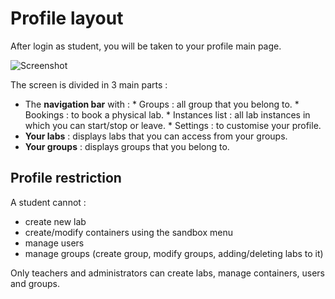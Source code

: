 # Profile layout
After login as student, you will be taken to your profile main page.

![Screenshot](/images/Students/Student_Overview.png)

The screen is divided in 3 main parts :

* The **navigation bar** with :
       * Groups : all group that you belong to.
       * Bookings : to book a physical lab.
       * Instances list : all lab instances in which you can start/stop or leave.
       * Settings : to customise your profile.
* **Your labs** : displays labs that you can access from your groups.
* **Your groups** : displays groups that you belong to.


## Profile restriction
A student cannot :

* create new lab
* create/modify containers using the sandbox menu
* manage users 
* manage groups (create group, modify groups, adding/deleting labs to it)


Only teachers and administrators can create labs, manage containers, users and groups.
